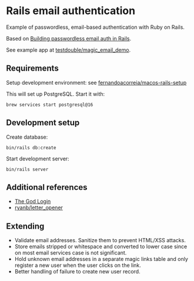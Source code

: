 # Rails email authentication

Example of passwordless, email-based authentication with Ruby on Rails.

Based on [Building passwordless email auth in Rails](https://blog.testdouble.com/posts/2022-10-25-building-passwordless-email-auth-in-rails/).

See example app at [testdouble/magic_email_demo](https://github.com/testdouble/magic_email_demo).

## Requirements

Setup development environment: see [fernandoacorreia/macos-rails-setup](https://github.com/fernandoacorreia/macos-rails-setup)

This will set up PostgreSQL. Start it with:

```
brew services start postgresql@16
```

## Development setup

Create database:

```
bin/rails db:create
```

Start development server:

```
bin/rails server
```

## Additional references

- [The God Login](https://blog.codinghorror.com/the-god-login/)
- [ryanb/letter_opener](https://github.com/ryanb/letter_opener)

## Extending

- Validate email addresses. Sanitize them to prevent HTML/XSS attacks.
- Store emails stripped or whitespace and converted to lower case since on most email services case is not significant.
- Hold unknown email addresses in a separate magic links table and only register a new user when the user clicks on the link.
- Better handling of failure to create new user record.
